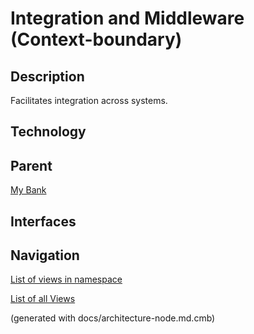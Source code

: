 # Integration and Middleware (Context-boundary)
## Description
Facilitates integration across systems.

## Technology


## Parent
[My Bank](../mybank/mybank-plc.md)

## Interfaces


## Navigation
[List of views in namespace](./views-in-namespace.md)

[List of all Views](../views.md)

(generated with docs/architecture-node.md.cmb)
